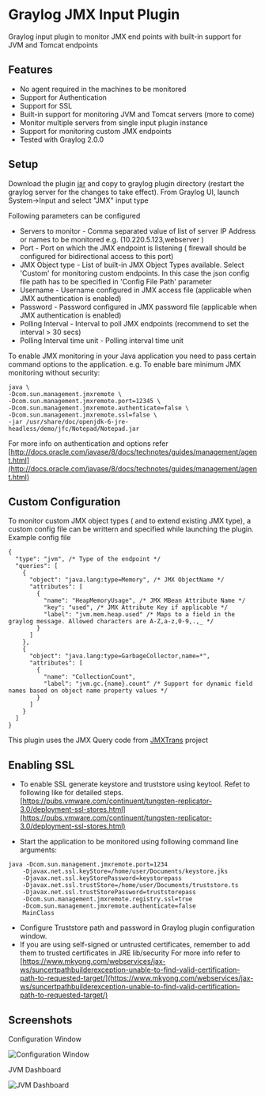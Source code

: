 # Graylog JMX Input Plugin

Graylog input plugin to monitor JMX end points with built-in support for JVM and Tomcat endpoints

Features
--------

* No agent required in the machines to be monitored
* Support for Authentication
* Support for SSL
* Built-in support for monitoring JVM and Tomcat servers (more to come)
* Monitor multiple servers from single input plugin instance
* Support for monitoring custom JMX endpoints
* Tested with Graylog 2.0.0

Setup
-----

Download the plugin [jar](https://github.com/sivasamyk/graylog-plugin-input-jmx/releases/download/v1.0.1/graylog-plugin-input-jmx-1.0.0-SNAPSHOT.jar) and copy to graylog plugin directory (restart the graylog server for the changes to take effect).
From Graylog UI, launch System->Input and select "JMX" input type

Following parameters can be configured

* Servers to monitor - Comma separated value of list of server IP Address or names to be monitored e.g. (10.220.5.123,webserver )
* Port - Port on which the JMX endpoint is listening ( firewall should be configured for bidirectional access to this port)
* JMX Object type - List of built-in JMX Object Types available. Select 'Custom' for monitoring custom endpoints. 
In this case the json config file path has to be specified in 'Config File Path' parameter
* Username - Username configured in JMX access file (applicable  when JMX authentication is enabled)
* Password - Password configured in JMX password file (applicable  when JMX authentication is enabled)
* Polling Interval - Interval to poll JMX endpoints (recommend to set the interval > 30 secs)
* Polling Interval time unit - Polling interval time unit


To enable JMX monitoring in your Java application you need to pass certain command options to the application. 
e.g. To enable bare minimum JMX monitoring without security:

```
java \
-Dcom.sun.management.jmxremote \
-Dcom.sun.management.jmxremote.port=12345 \
-Dcom.sun.management.jmxremote.authenticate=false \
-Dcom.sun.management.jmxremote.ssl=false \
-jar /usr/share/doc/openjdk-6-jre-headless/demo/jfc/Notepad/Notepad.jar
```

For more info on authentication and options refer 
[http://docs.oracle.com/javase/8/docs/technotes/guides/management/agent.html](http://docs.oracle.com/javase/8/docs/technotes/guides/management/agent.html)

Custom Configuration
--------------------

To monitor custom JMX object types ( and to extend existing JMX type), a custom config file can be writtern and 
specified while launching the plugin. Example config file
 
 ```
 {
   "type": "jvm", /* Type of the endpoint */
   "queries": [
     {
       "object": "java.lang:type=Memory", /* JMX ObjectName */
       "attributes": [
         {
           "name": "HeapMemoryUsage", /* JMX MBean Attribute Name */
           "key": "used", /* JMX Attribute Key if applicable */
           "label": "jvm.mem.heap.used" /* Maps to a field in the graylog message. Allowed characters are A-Z,a-z,0-9,.,_ */ 
         }
       ]
     },
     {
       "object": "java.lang:type=GarbageCollector,name=*",
       "attributes": [
         {
           "name": "CollectionCount",
           "label": "jvm.gc.{name}.count" /* Support for dynamic field names based on object name property values */
         }
       ]
     }
   ]
 }
 ```

This plugin uses the JMX Query code from [JMXTrans](https://github.com/jmxtrans/jmxtrans) project

Enabling SSL
------------

* To enable SSL generate keystore and truststore using keytool. Refet to following like for detailed steps.
[https://pubs.vmware.com/continuent/tungsten-replicator-3.0/deployment-ssl-stores.html](https://pubs.vmware.com/continuent/tungsten-replicator-3.0/deployment-ssl-stores.html)

* Start the application to be monitored using following command line arguments:
```
java -Dcom.sun.management.jmxremote.port=1234
    -Djavax.net.ssl.keyStore=/home/user/Documents/keystore.jks
    -Djavax.net.ssl.keyStorePassword=keystorepass
    -Djavax.net.ssl.trustStore=/home/user/Documents/truststore.ts
    -Djavax.net.ssl.trustStorePassword=truststorepass
    -Dcom.sun.management.jmxremote.registry.ssl=true
    -Dcom.sun.management.jmxremote.authenticate=false
    MainClass
```
* Configure Truststore path and password in Graylog plugin configuration window.
* If you are using self-signed or untrusted certificates, remember to add them to trusted certificates in JRE lib/security
For more info refer to [https://www.mkyong.com/webservices/jax-ws/suncertpathbuilderexception-unable-to-find-valid-certification-path-to-requested-target/](https://www.mkyong.com/webservices/jax-ws/suncertpathbuilderexception-unable-to-find-valid-certification-path-to-requested-target/)

Screenshots
-----------

Configuration Window

![Configuration Window](https://raw.githubusercontent.com/sivasamyk/graylog-plugin-input-jmx/master/JMX-Config.png)

JVM Dashboard

![JVM Dashboard](https://raw.githubusercontent.com/sivasamyk/graylog-plugin-input-jmx/master/JVM-Dashboard.png)
